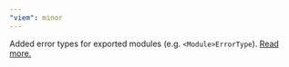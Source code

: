 ```yaml
---
"viem": minor
---
```


Added error types for exported modules (e.g. `<Module>ErrorType`). [Read more.](https://viem.sh/docs/error-handling.html)
